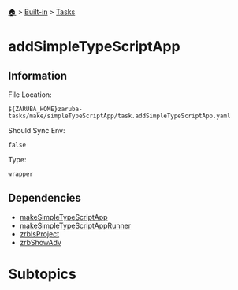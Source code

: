 <!--startTocHeader-->
[🏠](../../README.md) > [Built-in](../README.md) > [Tasks](README.md)
# addSimpleTypeScriptApp
<!--endTocHeader-->


## Information

File Location:

    ${ZARUBA_HOME}zaruba-tasks/make/simpleTypeScriptApp/task.addSimpleTypeScriptApp.yaml

Should Sync Env:

    false

Type:

    wrapper


## Dependencies

- [makeSimpleTypeScriptApp](make-simple-type-script-app.md)
- [makeSimpleTypeScriptAppRunner](make-simple-type-script-app-runner.md)
- [zrbIsProject](zrb-is-project.md)
- [zrbShowAdv](zrb-show-adv.md)



# Subtopics
<!--startTocSubtopic-->
<!--endTocSubtopic-->